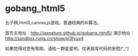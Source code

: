 # gobang_html5
五子棋,html5,canvas,js游戏，普通经典的AI算法。

首页主地址：http://jasnature.github.io/gobang_html5/
演示地址：http://sandbox.runjs.cn/show/pl3fyuy4

如果觉得对您有帮助，请给一颗星星哟，仅表我写代码的安慰(^_^)

